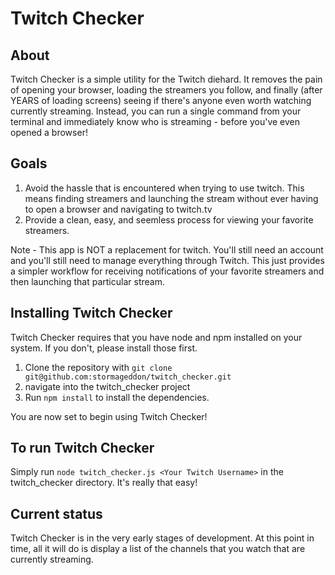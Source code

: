 # Twitch Checker

## About
Twitch Checker is a simple utility for the Twitch diehard. It removes the pain of opening your browser, loading the streamers you follow, and finally (after YEARS of loading screens) seeing if there's anyone even worth watching currently streaming. Instead, you can run a single command from your terminal and immediately know who is streaming - before you've even opened a browser!

## Goals
1. Avoid the hassle that is encountered when trying to use twitch. This means finding streamers and launching the stream without ever having to open a browser and navigating to twitch.tv
2. Provide a clean, easy, and seemless process for viewing your favorite streamers.

Note - This app is NOT a replacement for twitch. You'll still need an account and you'll still need to manage everything through Twitch. This just provides a simpler workflow for receiving notifications of your favorite streamers and then launching that particular stream.

## Installing Twitch Checker
Twitch Checker requires that you have node and npm installed on your system. If you don't, please install those first.

1. Clone the repository with `git clone git@github.com:stormageddon/twitch_checker.git`
2. navigate into the twitch_checker project
3. Run `npm install` to install the dependencies.

You are now set to begin using Twitch Checker!

## To run Twitch Checker
Simply run `node twitch_checker.js <Your Twitch Username>` in the twitch_checker directory. It's really that easy!

## Current status
Twitch Checker is in the very early stages of development. At this point in time, all it will do is display a list of the channels that you watch that are currently streaming.
